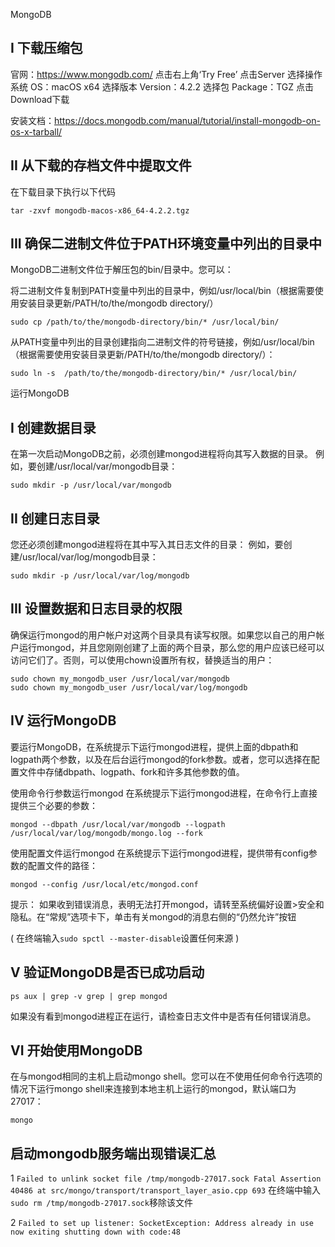 MongoDB
## I 下载压缩包
官网：https://www.mongodb.com/
点击右上角‘Try Free’
点击Server
选择操作系统 OS：macOS x64
选择版本 Version：4.2.2
选择包 Package：TGZ
点击Download下载

安装文档：https://docs.mongodb.com/manual/tutorial/install-mongodb-on-os-x-tarball/

## II 从下载的存档文件中提取文件

在下载目录下执行以下代码
```
tar -zxvf mongodb-macos-x86_64-4.2.2.tgz
```
## III 确保二进制文件位于PATH环境变量中列出的目录中

MongoDB二进制文件位于解压包的bin/目录中。您可以：

将二进制文件复制到PATH变量中列出的目录中，例如/usr/local/bin（根据需要使用安装目录更新/PATH/to/the/mongodb directory/）
```
sudo cp /path/to/the/mongodb-directory/bin/* /usr/local/bin/
```
从PATH变量中列出的目录创建指向二进制文件的符号链接，例如/usr/local/bin（根据需要使用安装目录更新/PATH/to/the/mongodb directory/）：

```
sudo ln -s  /path/to/the/mongodb-directory/bin/* /usr/local/bin/
```


运行MongoDB
## I 创建数据目录
在第一次启动MongoDB之前，必须创建mongod进程将向其写入数据的目录。
例如，要创建/usr/local/var/mongodb目录：
```
sudo mkdir -p /usr/local/var/mongodb
```

## II 创建日志目录
您还必须创建mongod进程将在其中写入其日志文件的目录：
例如，要创建/usr/local/var/log/mongodb目录：
```
sudo mkdir -p /usr/local/var/log/mongodb
```

## III 设置数据和日志目录的权限
确保运行mongod的用户帐户对这两个目录具有读写权限。如果您以自己的用户帐户运行mongod，并且您刚刚创建了上面的两个目录，那么您的用户应该已经可以访问它们了。否则，可以使用chown设置所有权，替换适当的用户：
```
sudo chown my_mongodb_user /usr/local/var/mongodb
sudo chown my_mongodb_user /usr/local/var/log/mongodb
```

## IV 运行MongoDB
要运行MongoDB，在系统提示下运行mongod进程，提供上面的dbpath和logpath两个参数，以及在后台运行mongod的fork参数。或者，您可以选择在配置文件中存储dbpath、logpath、fork和许多其他参数的值。

使用命令行参数运行mongod
在系统提示下运行mongod进程，在命令行上直接提供三个必要的参数：
```
mongod --dbpath /usr/local/var/mongodb --logpath /usr/local/var/log/mongodb/mongo.log --fork
```

使用配置文件运行mongod
在系统提示下运行mongod进程，提供带有config参数的配置文件的路径：
```
mongod --config /usr/local/etc/mongod.conf
```
提示：
如果收到错误消息，表明无法打开mongod，请转至系统偏好设置>安全和隐私。在“常规”选项卡下，单击有关mongod的消息右侧的“仍然允许”按钮

(
    在终端输入`sudo spctl --master-disable`设置任何来源
)

## V 验证MongoDB是否已成功启动
```
ps aux | grep -v grep | grep mongod
```
如果没有看到mongod进程正在运行，请检查日志文件中是否有任何错误消息。


## VI 开始使用MongoDB
在与mongod相同的主机上启动mongo shell。您可以在不使用任何命令行选项的情况下运行mongo shell来连接到本地主机上运行的mongod，默认端口为27017：
```
mongo
```

## 启动mongodb服务端出现错误汇总
1 `Failed to unlink socket file /tmp/mongodb-27017.sock
Fatal Assertion 40486 at src/mongo/transport/transport_layer_asio.cpp 693`
在终端中输入 `sudo rm /tmp/mongodb-27017.sock`移除该文件

2 `Failed to set up listener: SocketException: Address already in use
now exiting
shutting down with code:48`
